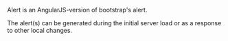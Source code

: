 Alert is an AngularJS-version of bootstrap's alert.

The alert(s) can be generated during the initial server load or as a response to other local changes. 